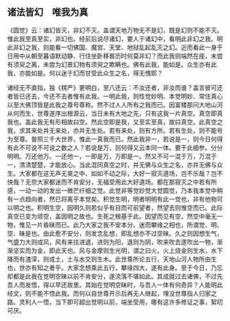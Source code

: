 ##  诸法皆幻　唯我为真

《圆觉》云：诸幻皆灭，非幻不灭。盖谓天地万物无不是幻，既是幻则不能不灭。惟此我至真至实，非幻也。经前后说尽诸幻，要人于诸幻中，看明此非幻之我。明此非幻之我，则能看一切佛国、魔宫、天堂、地狱乱起乱灭之幻。近而看此一身于日用中从朝至暮语默动静、行住坐卧移晷历时何莫非幻？而此我则端然在座，未尝有须臾之离，未尝为幻景幻物有须臾之欺瞒也。佛有此我，能如是。众生亦有此我，亦能如是。何以迷于幻而甘受此众生之名，得无愧耶？

诸经无不直指，独《楞严》更明白，至八还云：不汝还者，非汝而谁？盖言彼可还者皆已还去，今还不去者惟有此我。一明此我，则性觉妙明、本觉明妙、常住真心以至大佛顶皆是此我之尊号尊称。然不过人人所有之我而已。因富楼那问大地山河从何而生，世尊遂序出根源云，当日未有大地之先，只有这我一片真空。真空即真我也。盖此我无有形相故曰空。然此空即是我，又至实至真，故曰真空。此真空之我，求其来处并无来处，亦并无生处。若有来处，则有方所。若有生处，则不能号为至尊。普照三千大世界，惟此一真我而已。然此我非一，若说是一，则今日何得有此不可说不可说之数之人？若说是万，则何得又云本同一体。要于此细参。分分明明。万还他万。一还他一，一即是万，万即是一。然又不可一混于万，万混于一，清清楚楚，才能放心。当此混同真空之时，并无佛与众生之名，亦并无佛与众生。大家都在这无声无臭之中、如如不动之际，大好一寂灭道场，岂不乐哉？岂不快哉？无奈大家都迷而不肯安分，无福受用此大好道场。都在那寂灭之中若有所感，一动一动的发出一微芒纤细之觉。此觉非等觉妙觉大觉圆觉，乃本我本觉中稍有一点趋向者，然已将离乎本觉矣。积觉生明，明者明明有此一觉也，非有他物可以明之也。积明生空，因明久则若似乎有目而可前望者，然望去则惟空而已。此际真空已变为顽空，盖因明之故也。生死之根基于此。因望而见有空，然空中毫无一物，惟见一片昏昧而已。此乃大家之我不安本分、迷而攀缘之相也，所谓觉、明、空、昧是也。由此愈不安分，则发念乱想，即乱想亦不过空昧。久之则因想生气，气盛力大则成风，风有来往进退，进则为阳，退则为阴，吹来吹去遂吹出一物，渐渐坚实而为金，即此天也。风与金摩则生光明，谓之曰火。火上烧金则生水，水下降而有渣滓，则成土，土与水交则生木。此世尊所论五行，天地山河人物所由生也，世亦有知之者乎。大家念想乘此五行，攀缘四大，遂有此身。至于今日，乃忘却都是此我在觉明空昧以前不肯安分，遂流落不堪如此。其成就过去诸佛，不过先吾人而发悟，得以早还故里。其始在觉明空昧时，与吾人一体有何奇异？人能明此经文，则不能不悟此我。而何以自世尊开示后再无人继起，埋没世尊指人归家之路。灵利人一悟，当下即可超出觉明以前，端坐受用，哪有这许多修证之事，絮叨可厌。
